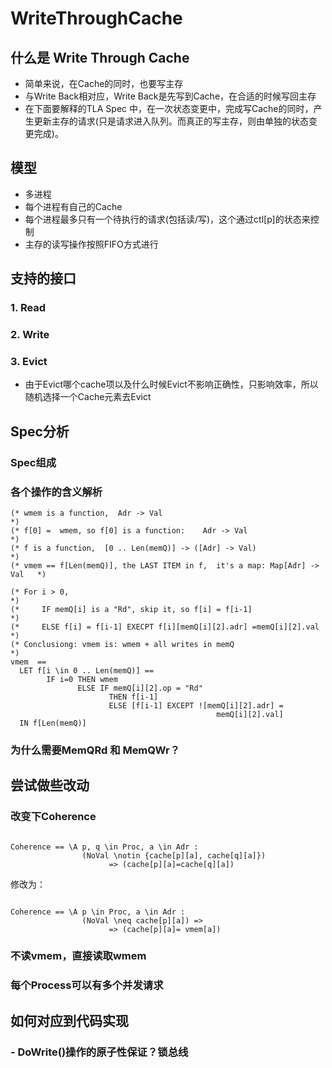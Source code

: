 # WriteThroughCache



## 什么是 Write Through Cache

- 简单来说，在Cache的同时，也要写主存
- 与Write Back相对应，Write Back是先写到Cache，在合适的时候写回主存
- 在下面要解释的TLA Spec 中，在一次状态变更中，完成写Cache的同时，产生更新主存的请求(只是请求进入队列。而真正的写主存，则由单独的状态变更完成)。



## 模型

- 多进程
- 每个进程有自己的Cache
- 每个进程最多只有一个待执行的请求(包括读/写)，这个通过ctl[p]的状态来控制
- 主存的读写操作按照FIFO方式进行



## 支持的接口

### 1. Read



### 2. Write

### 3. Evict

- 由于Evict哪个cache项以及什么时候Evict不影响正确性，只影响效率，所以随机选择一个Cache元素去Evict 

  



## Spec分析

### Spec组成

### 各个操作的含义解析

```tla
(* wmem is a function,  Adr -> Val                                          *)
(* f[0] =  wmem, so f[0] is a function:    Adr -> Val                       *)
(* f is a function,  [0 .. Len(memQ)] -> ([Adr] -> Val)                     *)
(* vmem == f[Len(memQ)], the LAST ITEM in f,  it's a map: Map[Adr] -> Val   *)

(* For i > 0,                                                               *)
(*     IF memQ[i] is a "Rd", skip it, so f[i] = f[i-1]                      *)
(*     ELSE f[i] = f[i-1] EXECPT f[i][memQ[i][2].adr] =memQ[i][2].val       *)
(* Conclusiong: vmem is: wmem + all writes in memQ                          *)
vmem  ==  
  LET f[i \in 0 .. Len(memQ)] == 
        IF i=0 THEN wmem
               ELSE IF memQ[i][2].op = "Rd"
                      THEN f[i-1]
                      ELSE [f[i-1] EXCEPT ![memQ[i][2].adr] =
                                              memQ[i][2].val]
  IN f[Len(memQ)] 
```



### 为什么需要MemQRd 和 MemQWr？




## 

## 尝试做些改动

### 改变下Coherence



```tla

Coherence == \A p, q \in Proc, a \in Adr : 
                (NoVal \notin {cache[p][a], cache[q][a]})
                      => (cache[p][a]=cache[q][a]) 

```

修改为：

```tla

Coherence == \A p \in Proc, a \in Adr : 
                (NoVal \neq cache[p][a]) =>
                      => (cache[p][a]= vmem[a]) 
```





### 不读vmem，直接读取wmem

### 每个Process可以有多个并发请求



## 如何对应到代码实现

### - DoWrite()操作的原子性保证？锁总线



